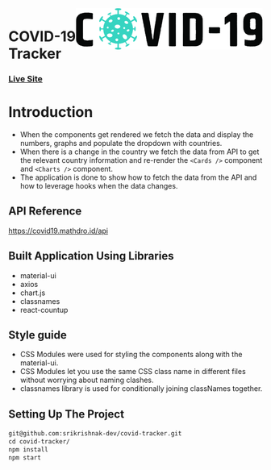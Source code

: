 <img src="./src/images/image.png" alt="Logo of the project" align="right">

# COVID-19 Tracker 
### [Live Site](https://covid.irs.dev/)
# Introduction
* When the components get rendered we fetch the data and display the numbers, graphs and populate the dropdown with countries.
* When there is a change in the country we fetch the data from API to get the relevant country information and re-render the ```<Cards />``` component and ```<Charts />``` component.
* The application is done to show how to fetch the data from the API and how to leverage hooks when the data changes.

## API Reference
https://covid19.mathdro.id/api

## Built Application Using Libraries
* material-ui
* axios
* chart.js
* classnames
* react-countup

## Style guide
* CSS Modules were used for styling the components along with the material-ui.
* CSS Modules let you use the same CSS class name in different files without worrying about naming clashes.
* classnames library is used for conditionally joining classNames together.

## Setting Up The Project
```
git@github.com:srikrishnak-dev/covid-tracker.git
cd covid-tracker/
npm install
npm start
```